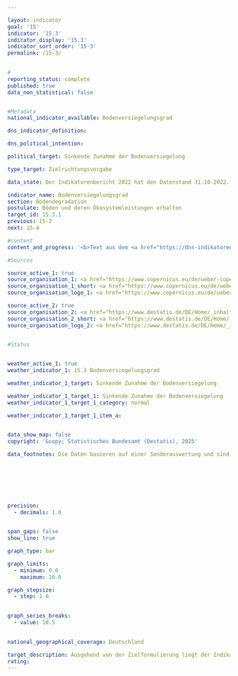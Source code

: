 ```yaml
---

layout: indicator        
goal: '15'        
indicator: '15.3'        
indicator_display: '15.3'        
indicator_sort_order: '15-3'        
permalink: /15-3/        
        

#
reporting_status: complete        
published: true        
data_non_statistical: false        


#Metadata        
national_indicator_available: Bodenversiegelungsgrad        

dns_indicator_definition:         

dns_political_intention:         

political_target: Sinkende Zunahme der Bodenversiegelung        

type_target: Zielrichtungsvorgabe        

data_state: Der Indikatorenbericht 2022 hat den Datenstand 31.10.2022. Die Daten auf dieser Plattform werden regelmäßig aktualisiert, sodass online aktuellere Daten verfügbar sein können als im <a href="https://dns-indikatoren.de/assets/Publikationen/Indikatorenberichte/2022.pdf">Indikatorenbericht 2022</a> veröffentlicht.        

indicator_name: Bodenversiegelungsgrad        
section: Bodendegradation        
postulate: Böden und deren Ökosystemleistungen erhalten        
target_id: 15.3.1        
previous: 15-2        
next: 15-4        

#content         
content_and_progress: '<b>Text aus dem <a href="https://dns-indikatoren.de/assets/Publikationen/Indikatorenberichte/2022.pdf">Indikatorenbericht 2022&nbsp;</a></b><br><br>'                

#Sources        

source_active_1: true
source_organisation_1: <a href="https://www.copernicus.eu/de/ueber-copernicus" target="_blank" onclick="return confirm_alert('X', 'De')">Europäisches Copernikus-Programm</a>
source_organisation_1_short: <a href="https://www.copernicus.eu/de/ueber-copernicus" target="_blank" onclick="return confirm_alert('X', 'De')">Europäisches Copernikus-Programm</a>
source_organisation_logo_1: <a href="https://www.copernicus.eu/de/ueber-copernicus" target="_blank" onclick="return confirm_alert('X', 'De')"><img src="https://dnsTestEnvironment.github.io/dns-indicators/public/OrgImgDe/X.png" alt="Europäisches Copernikus-Programm" title=" Klicken Sie hier um zur Homepage der Organisation Europäisches Copernikus-Programm zu gelangen." style="height:60px; width:148px; border:transparent"/></a>

source_active_2: true
source_organisation_2: <a href="https://www.destatis.de/DE/Home/_inhalt.html" target="_blank">Statistisches Bundesamt</a>
source_organisation_2_short: <a href="https://www.destatis.de/DE/Home/_inhalt.html" target="_blank">Statistisches Bundesamt</a>
source_organisation_logo_2: <a href="https://www.destatis.de/DE/Home/_inhalt.html" target="_blank"><img src="https://dnsTestEnvironment.github.io/dns-indicators/public/OrgImgDe/destatis.png" alt="Statistisches Bundesamt" title=" Klicken Sie hier um zur Homepage der Organisation Statistisches Bundesamt zu gelangen." style="height:60px; width:148px; border:transparent"/></a>
        

#Status        


weather_active_1: true
weather_indicator_1: 15.3 Bodenversiegelungsgrad

weather_indicator_1_target: Sinkende Zunahme der Bodenversiegelung

weather_indicator_1_target_1: Sinkende Zunahme der Bodenversiegelung
weather_indicator_1_target_1_category: normal

weather_indicator_1_target_1_item_a:        
        

data_show_map: false        
copyright: '&copy; Statistisches Bundesamt (Destatis), 2025'        

data_footnotes: Die Daten basieren auf einer Sonderauswertung und sind nicht öffentlich zugänglich.<br>• Zeitreihenbruch wegen verbesserter Kartierung.        

        

        

        

precision: 
  - decimals: 1.0
            

span_gaps: false        
show_line: true        

graph_type: bar                

graph_limits: 
  - minimum: 0.0
    maximum: 10.0        

graph_stepsize: 
  - step: 1.0
            

graph_series_breaks: 
  - value: 10.5
                            

national_geographical_coverage: Deutschland                

target_description: Ausgehend von der Zielformulierung liegt der Indikator 15.2&nbsp;bei Fortsetzung der Entwicklung der letzten sechs Berichtsjahre im Jahr 2030&nbsp;bei etwa 60&nbsp;%. Wegen des großen Abstands zum gesetzten Zielwert wird der Indikator 15.2&nbsp;mit "Wolke" bewertet.        
rating:         
---
```


